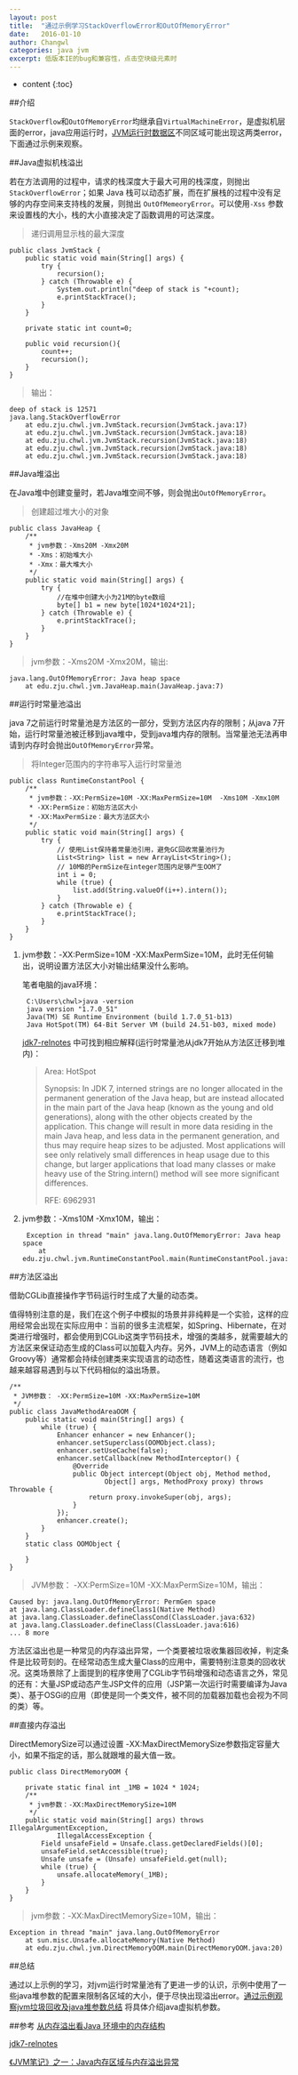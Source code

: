 ```yaml
---
layout: post
title:  "通过示例学习StackOverflowError和OutOfMemoryError"
date:   2016-01-10
author: Changwl
categories: java jvm
excerpt: 低版本IE的bug和兼容性，点击空块级元素时
---
```


* content
{:toc}


##介绍

`StackOverflow`和`OutOfMemoryError`均继承自`VirtualMachineError`，是虚拟机层面的error，java应用运行时，[JVM运行时数据区](/2016/01/05/jvm-runtime-data-area "JVM运行时数据区")不同区域可能出现这两类error，下面通过示例来观察。


##Java虚拟机栈溢出

若在方法调用的过程中，请求的栈深度大于最大可用的栈深度，则抛出`StackOverflowError`；如果 Java 栈可以动态扩展，而在扩展栈的过程中没有足够的内存空间来支持栈的发展，则抛出 `OutOfMemeoryError`。可以使用`-Xss` 参数来设置栈的大小，栈的大小直接决定了函数调用的可达深度。

> 递归调用显示栈的最大深度

    public class JvmStack {
        public static void main(String[] args) {
            try {
                recursion();
            } catch (Throwable e) {
                System.out.println("deep of stack is "+count);
                e.printStackTrace();
            }
        }
        
        private static int count=0;
        
        public void recursion(){
            count++;
            recursion();
        }
    }

> 输出：
    
    deep of stack is 12571
    java.lang.StackOverflowError
        at edu.zju.chwl.jvm.JvmStack.recursion(JvmStack.java:17)
        at edu.zju.chwl.jvm.JvmStack.recursion(JvmStack.java:18)
        at edu.zju.chwl.jvm.JvmStack.recursion(JvmStack.java:18)
        at edu.zju.chwl.jvm.JvmStack.recursion(JvmStack.java:18)
        at edu.zju.chwl.jvm.JvmStack.recursion(JvmStack.java:18)


##Java堆溢出

在Java堆中创建变量时，若Java堆空间不够，则会抛出`OutOfMemoryError`。

> 创建超过堆大小的对象

    public class JavaHeap {
        /**
         * jvm参数：-Xms20M -Xmx20M
         * -Xms：初始堆大小
         * -Xmx：最大堆大小
         */
        public static void main(String[] args) {        
            try {
                //在堆中创建大小为21M的byte数组
                byte[] b1 = new byte[1024*1024*21];
            } catch (Throwable e) {
                e.printStackTrace();
            }                        
        }
    }

> jvm参数：-Xms20M -Xmx20M，输出:

    java.lang.OutOfMemoryError: Java heap space
        at edu.zju.chwl.jvm.JavaHeap.main(JavaHeap.java:7)



##运行时常量池溢出

java 7之前运行时常量池是方法区的一部分，受到方法区内存的限制；从java 7开始，运行时常量池被迁移到java堆中，受到java堆内存的限制。当常量池无法再申请到内存时会抛出`OutOfMemoryError`异常。

> 将Integer范围内的字符串写入运行时常量池

    public class RuntimeConstantPool {
        /**
         * jvm参数：-XX:PermSize=10M -XX:MaxPermSize=10M  -Xms10M -Xmx10M
         * -XX:PermSize：初始方法区大小
         * -XX:MaxPermSize：最大方法区大小
         */
        public static void main(String[] args) {
            try {
                // 使用List保持着常量池引用，避免GC回收常量池行为
                List<String> list = new ArrayList<String>();
                // 10MB的PermSize在integer范围内足够产生OOM了
                int i = 0;
                while (true) {
                    list.add(String.valueOf(i++).intern());
                }
            } catch (Throwable e) {
                e.printStackTrace();
            }
        }
    }


1. jvm参数：-XX:PermSize=10M -XX:MaxPermSize=10M，此时无任何输出，说明设置方法区大小对输出结果没什么影响。

    笔者电脑的java环境：
    
        C:\Users\chwl>java -version
        java version "1.7.0_51"
        Java(TM) SE Runtime Environment (build 1.7.0_51-b13)
        Java HotSpot(TM) 64-Bit Server VM (build 24.51-b03, mixed mode)
   
    [jdk7-relnotes](http://www.oracle.com/technetwork/java/javase/jdk7-relnotes-418459.html "jdk7-relnotes") 中可找到相应解释(运行时常量池从jdk7开始从方法区迁移到堆内)：
    
    > Area: HotSpot
    > 
    > Synopsis: In JDK 7, interned strings are no longer allocated in the permanent generation of the Java heap, but are instead allocated in the main part of the Java heap (known as the young and old generations), along with the other objects created by the application. This change will result in more data residing in the main Java heap, and less data in the permanent generation, and thus may require heap sizes to be adjusted. Most applications will see only relatively small differences in heap usage due to this change, but larger applications that load many classes or make heavy use of the String.intern() method will see more significant differences.
    > 
    > RFE: 6962931
       

2. jvm参数：-Xms10M -Xmx10M，输出：

        Exception in thread "main" java.lang.OutOfMemoryError: Java heap space
           at edu.zju.chwl.jvm.RuntimeConstantPool.main(RuntimeConstantPool.java:19)

##方法区溢出

借助CGLib直接操作字节码运行时生成了大量的动态类。

值得特别注意的是，我们在这个例子中模拟的场景并非纯粹是一个实验，这样的应用经常会出现在实际应用中：当前的很多主流框架，如Spring、Hibernate，在对类进行增强时，都会使用到CGLib这类字节码技术，增强的类越多，就需要越大的方法区来保证动态生成的Class可以加载入内存。另外，JVM上的动态语言（例如Groovy等）通常都会持续创建类来实现语言的动态性，随着这类语言的流行，也越来越容易遇到与以下代码相似的溢出场景。

    /**
     * JVM参数： -XX:PermSize=10M -XX:MaxPermSize=10M
     */
    public class JavaMethodAreaOOM {    
        public static void main(String[] args) {
            while (true) {
                Enhancer enhancer = new Enhancer();
                enhancer.setSuperclass(OOMObject.class);
                enhancer.setUseCache(false);
                enhancer.setCallback(new MethodInterceptor() {
                    @Override
                    public Object intercept(Object obj, Method method,
                            Object[] args, MethodProxy proxy) throws Throwable {
                        return proxy.invokeSuper(obj, args);
                    }
                });
                enhancer.create();
            }
        }    
        static class OOMObject {
    
        }
    }

> JVM参数： -XX:PermSize=10M -XX:MaxPermSize=10M，输出：

    Caused by: java.lang.OutOfMemoryError: PermGen space  
    at java.lang.ClassLoader.defineClass1(Native Method)  
    at java.lang.ClassLoader.defineClassCond(ClassLoader.java:632)  
    at java.lang.ClassLoader.defineClass(ClassLoader.java:616)  
    ... 8 more 

方法区溢出也是一种常见的内存溢出异常，一个类要被垃圾收集器回收掉，判定条件是比较苛刻的。在经常动态生成大量Class的应用中，需要特别注意类的回收状况。这类场景除了上面提到的程序使用了CGLib字节码增强和动态语言之外，常见的还有：大量JSP或动态产生JSP文件的应用（JSP第一次运行时需要编译为Java类）、基于OSGi的应用（即使是同一个类文件，被不同的加载器加载也会视为不同的类）等。

##直接内存溢出

DirectMemorySize可以通过设置 -XX:MaxDirectMemorySize参数指定容量大小，如果不指定的话，那么就跟堆的最大值一致。

    public class DirectMemoryOOM {
    
        private static final int _1MB = 1024 * 1024;
        /**
         * jvm参数：-XX:MaxDirectMemorySize=10M
         */
        public static void main(String[] args) throws IllegalArgumentException,
                IllegalAccessException {
            Field unsafeField = Unsafe.class.getDeclaredFields()[0];
            unsafeField.setAccessible(true);
            Unsafe unsafe = (Unsafe) unsafeField.get(null);
            while (true) {
                unsafe.allocateMemory(_1MB);
            }
        }
    }

> jvm参数：-XX:MaxDirectMemorySize=10M，输出：

    Exception in thread "main" java.lang.OutOfMemoryError
        at sun.misc.Unsafe.allocateMemory(Native Method)
        at edu.zju.chwl.jvm.DirectMemoryOOM.main(DirectMemoryOOM.java:20)


##总结

通过以上示例的学习，对jvm运行时常量池有了更进一步的认识，示例中使用了一些java堆参数的配置来限制各区域的大小，便于尽快出现溢出error。[通过示例观察jvm垃圾回收及java堆参数总结](/2016/01/11/jvm-gc-and-java-heap-arguments "jvm gc& java heap arguments") 将具体介绍java虚拟机参数。


##参考
[从内存溢出看Java 环境中的内存结构](http://www.cnblogs.com/fantiantian/p/3658489.html "从内存溢出看Java 环境中的内存结构")

[jdk7-relnotes](http://www.oracle.com/technetwork/java/javase/jdk7-relnotes-418459.html "jdk7-relnotes")

[《JVM笔记》之一：Java内存区域与内存溢出异常](http://yidao620c.iteye.com/blog/1938886 "《JVM笔记》之一：Java内存区域与内存溢出异常")

